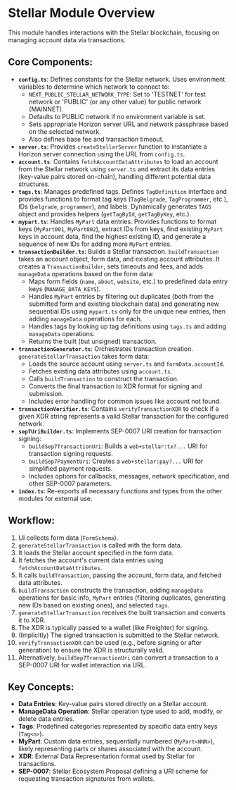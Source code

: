 # Stellar Module Overview

This module handles interactions with the Stellar blockchain, focusing on managing account data via transactions.

## Core Components:

-   **`config.ts`**: Defines constants for the Stellar network. Uses environment variables to determine which network to connect to:
    - `NEXT_PUBLIC_STELLAR_NETWORK_TYPE`: Set to 'TESTNET' for test network or 'PUBLIC' (or any other value) for public network (MAINNET).
    - Defaults to PUBLIC network if no environment variable is set.
    - Sets appropriate Horizon server URL and network passphrase based on the selected network.
    - Also defines base fee and transaction timeout.
-   **`server.ts`**: Provides `createStellarServer` function to instantiate a Horizon server connection using the URL from `config.ts`.
-   **`account.ts`**: Contains `fetchAccountDataAttributes` to load an account from the Stellar network using `server.ts` and extract its data entries (key-value pairs stored on-chain), handling different potential data structures.
-   **`tags.ts`**: Manages predefined tags. Defines `TagDefinition` interface and provides functions to format tag keys (`TagBelgrade`, `TagProgrammer`, etc.), IDs (`belgrade`, `programmer`), and labels. Dynamically generates `TAGS` object and provides helpers (`getTagById`, `getTagByKey`, etc.).
-   **`mypart.ts`**: Handles `MyPart` data entries. Provides functions to format keys (`MyPart001`, `MyPart002`), extract IDs from keys, find existing `MyPart` keys in account data, find the highest existing ID, and generate a sequence of new IDs for adding more `MyPart` entries.
-   **`transactionBuilder.ts`**: Builds a Stellar transaction. `buildTransaction` takes an account object, form data, and existing account attributes. It creates a `TransactionBuilder`, sets timeouts and fees, and adds `manageData` operations based on the form data:
    -   Maps form fields (`name`, `about`, `website`, etc.) to predefined data entry keys (`MANAGE_DATA_KEYS`).
    -   Handles `MyPart` entries by filtering out duplicates (both from the submitted form and existing blockchain data) and generating new sequential IDs using `mypart.ts` only for the unique new entries, then adding `manageData` operations for each.
    -   Handles tags by looking up tag definitions using `tags.ts` and adding `manageData` operations.
    -   Returns the built (but unsigned) transaction.
-   **`transactionGenerator.ts`**: Orchestrates transaction creation. `generateStellarTransaction` takes form data:
    -   Loads the source account using `server.ts` and `formData.accountId`.
    -   Fetches existing data attributes using `account.ts`.
    -   Calls `buildTransaction` to construct the transaction.
    -   Converts the final transaction to XDR format for signing and submission.
    -   Includes error handling for common issues like account not found.
-   **`transactionVerifier.ts`**: Contains `verifyTransactionXDR` to check if a given XDR string represents a valid Stellar transaction for the configured network.
-   **`sep7UriBuilder.ts`**: Implements SEP-0007 URI creation for transaction signing:
    -   `buildSep7TransactionUri`: Builds a `web+stellar:tx?...` URI for transaction signing requests.
    -   `buildSep7PaymentUri`: Creates a `web+stellar:pay?...` URI for simplified payment requests.
    -   Includes options for callbacks, messages, network specification, and other SEP-0007 parameters.
-   **`index.ts`**: Re-exports all necessary functions and types from the other modules for external use.

## Workflow:

1.  UI collects form data (`FormSchema`).
2.  `generateStellarTransaction` is called with the form data.
3.  It loads the Stellar account specified in the form data.
4.  It fetches the account's current data entries using `fetchAccountDataAttributes`.
5.  It calls `buildTransaction`, passing the account, form data, and fetched data attributes.
6.  `buildTransaction` constructs the transaction, adding `manageData` operations for basic info, `MyPart` entries (filtering duplicates, generating new IDs based on existing ones), and selected `tags`.
7.  `generateStellarTransaction` receives the built transaction and converts it to XDR.
8.  The XDR is typically passed to a wallet (like Freighter) for signing.
9.  (Implicitly) The signed transaction is submitted to the Stellar network.
10. `verifyTransactionXDR` can be used (e.g., before signing or after generation) to ensure the XDR is structurally valid.
11. Alternatively, `buildSep7TransactionUri` can convert a transaction to a SEP-0007 URI for wallet interaction via URL.

## Key Concepts:

-   **Data Entries**: Key-value pairs stored directly on a Stellar account.
-   **ManageData Operation**: Stellar operation type used to add, modify, or delete data entries.
-   **Tags**: Predefined categories represented by specific data entry keys (`Tag<n>`).
-   **MyPart**: Custom data entries, sequentially numbered (`MyPart<NNN>`), likely representing parts or shares associated with the account.
-   **XDR**: External Data Representation format used by Stellar for transactions.
-   **SEP-0007**: Stellar Ecosystem Proposal defining a URI scheme for requesting transaction signatures from wallets. 